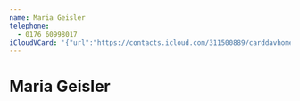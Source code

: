 ```yaml
---
name: Maria Geisler
telephone:
  - 0176 60998017
iCloudVCard: '{"url":"https://contacts.icloud.com/311500889/carddavhome/card/B930513E-F5F0-4881-A74C-2E23C53A90BA.vcf","etag":"\"kmfhazz5\"","data":"BEGIN:VCARD\r\nVERSION:3.0\r\nFN:\r\nN:Geisler;Maria;;;\r\nUID:A1A78100-CCC8-4BB5-8D93-4B244C2B286E\r\nPRODID:ez-vcard 0.9.14-fc\r\nREV:2025-04-03T22:16:33Z\r\nORG:;\r\nTEL;TYPE=CELL:0176 60998017\r\nEND:VCARD"}'
---
```

# Maria Geisler